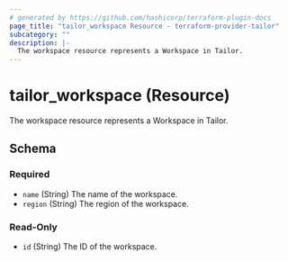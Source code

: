 ```yaml
---
# generated by https://github.com/hashicorp/terraform-plugin-docs
page_title: "tailor_workspace Resource - terraform-provider-tailor"
subcategory: ""
description: |-
  The workspace resource represents a Workspace in Tailor.
---
```


# tailor_workspace (Resource)

The workspace resource represents a Workspace in Tailor.



<!-- schema generated by tfplugindocs -->
## Schema

### Required

- `name` (String) The name of the workspace.
- `region` (String) The region of the workspace.

### Read-Only

- `id` (String) The ID of the workspace.
